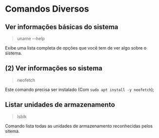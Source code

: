 # Comandos Diversos



## Ver informações básicas do sistema

> uname --help

Exibe uma lista completa de opções que você tem de ver algo sobre o sistema.



## (2) Ver informações so sistema

> neofetch

Este comando precisa ser instalado (Com `sudo apt install -y neofetch`);


## Listar unidades de armazenamento

> lsblk

Comando lista todas as unidades de armazenamento reconhecidas pelos sitema.
